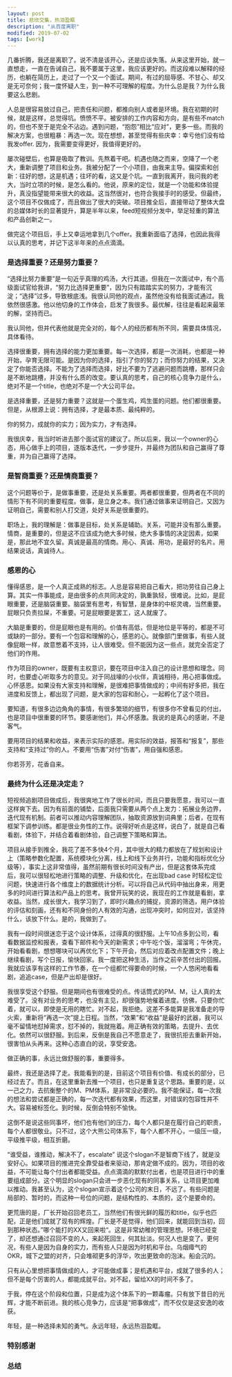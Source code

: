 ```yaml
---
layout: post
title: 悲欣交集，热泪盈眶
description: "从百度离职"
modified: 2019-07-02
tags: [work]
---
```


几番折腾，我还是离职了。说不清是该开心，还是应该失落。从来这里开始，就一直想走，一直在告诫自己，我不要属于这里，我应该更好的。而这段难以解释的经历，也躺在简历上，走过了一个又一个面试。期间，有过的屈辱感、不甘心、却又是无可奈何；我一度怀疑人生，到一种不可理解的程度。为什么总是我？为什么我要这么悲剧。

人总是很容易放过自己，把责任和问题，都推向别人或者是环境。我在初期的时候，就是这样，总觉得坑。愤愤不平。被安排的工作内容和方向，是有些不match的，但也不至于是完全不沾边。遇到问题，“抱怨”相比“应对”，更多一些。而我的解决方案，也很粗暴：再选一次。现在想想，甚至觉得有些庆幸：幸亏他们没有给我发offer. 因为，我需要变得更好，我值得更好的。

屡次碰壁后，也算是吸取了教训。先熬着干吧。机遇也随之而来，空降了一个老大，重新调整了项目和业务。我被分配了一个小项目，由我来主导。偏探索和创新：往好的想，这是机遇；往坏的看，这又是个坑。一直到我离开，我问我的老大，当时立项的时候，是怎么看的。他说，原来的定位，就是一个功能和体验提升，真没指望能带来很大的收益。这当然很对，也符合我接手时的感受。但最终，这个项目不仅做成了，而且做出了很大的突破。项目推全后，直接带动了整体大盘的总媒体时长的显著提升，算是半年以来，feed短视频分发中，举足轻重的算法和产品创新之一。

做完这个项目后，手上又幸运地拿到几个offer。我重新面临了选择，也因此我得以认真的思考，并记下这半年来的点点滴滴。

### 是选择重要？还是努力重要？

“选择比努力重要”是一句近乎真理的鸡汤，大行其道。但我在一次面试中，有个高级面试官给我讲，“努力比选择更重要”，因为只有踏踏实实的努力，才能有沉淀；“选择”过多，导致根底浅。我很认同他的观点，虽然他没有给我面试通过。我依然很感激。他以他切身的工作体会，启发了我很多。最优解，往往是看起来最笨的解，坚持而已。

我认同他，但并代表他就是完全对的，每个人的经历都有所不同，需要具体情况，具体看待。

选择很重要，拥有选择的能力更加重要。每一次选择，都是一次消耗，也都是一种开始，孕育无限可能。是因为你的选择，指引了你的努力；而你努力的结果，又决定了你能否选择。不能为了选择而选择，好比不要为了逃避问题而跳槽，那样只会是不断地跳槽，并没有什么质的改变。要认真的思考，自己的核心竞争力是什么，绝对不是一个title，也绝对不是一个大公司平台。

是选择重要，还是努力重要？这就是一个蛋生鸡，鸡生蛋的问题。他们都很重要。但是，从根源上说：拥有选择，才是最本质、最纯粹的。

你的努力，成就你的实力；因为实力，才有选择。

我很庆幸，我当时听进去那个面试官的建议了。所以后来，我以一个owner的心态，用心做手上的项目，逐版本迭代，一步步提升，并最终为团队和自己赢得了尊重，并为自己赢得了选择。

### 是智商重要？还是情商重要？

这个问题等价于，是做事重要，还是处关系重要。两者都很重要，但两者在不同的情形下有不同的重要程度。做事，是立身之本。我们通过做事来证明自己，又因为证明自己，需要和别人打交道，处好关系是很重要的。

职场上，我的理解是：做事是目标，处关系是辅助。关系，可能并没有那么重要。情商，是重要的，但是这不应该成为绝大多时候，绝大多事情的决定因素，如果是，那此地不宜久留。真诚是最高的情商。用心、真诚、用功，是最好的名片。用结果说话，真诚待人。

### 感恩的心

懂得感恩，是一个人真正成熟的标志。人总是容易把自己看大，把功劳往自己身上算。其实一件事能成，是由很多的点共同决定的，孰重孰轻，很难说。比如，是屁眼重要，还是脑袋重要。脑袋里有思考，有智慧，是身体的中枢灵魂，当然重要。屁眼只负责拉屎，不重要。可是屁眼要是罢工，这人就废了。

大脑是重要的，但是屁眼也是有用的。价值有高低，但是地位是平等的，都是不可或缺的一部分。要有一个包容和理解的心，感恩的心。就像部门里做事，有些人就像屁眼一样，故意憋着不支持，让人很难受。但不能因为这一些点，就完全否定了他们的作用。

作为项目的owner，既要有主权意识，要在项目中注入自己的设计思想和理念。同时，也要虚心听取多方的意见。对于同战壕的小伙伴，真诚相待，用心把事做成。心怀感恩。如果没有大家支持和理解，是很难把事情做成的；中间有好多把，我在进度和反馈上，都出现了问题，是大家的包容和耐心，一起孵化了这个项目。

要知道，有很多边边角角的事情，有很多繁琐的细节，有很多你不曾看见的付出，也是项目中很重要的环节。要感谢他们，并心怀感激。我说的是真心的感谢，不是客气。

要用项目的结果和收益，来表示实际的感恩。用实际的效益，报答和“报复”，那些支持和“支持过”你的人。不要用“伤害”对付“伤害”，用自强和感恩。

你若芬芳，花香自来。

### 最终为什么还是决定走？

短视频追剧项目做成后，我很爽地工作了很长时间，而且只要我愿意，我可以一直这样爽下去。因为有前面的铺垫，后面我只需要从两个点上发力：拓展业务边界，迭代现有机制。前者可以推动内容理解团队，抽取资源放到词典里；后者，在现有框架下调参训练。都是很业务性的工作。说得好听点是这样，说白了，就是自己看看剧，体验下，并结合着看剧体验，自己调整下策略和算法。

项目从接手到推全，我花了差不多快4个月，其中很大的精力都放在了规划和设计上（策略参数化配置，系统模块化分离，线上和线下业务并行，功能和指标优化分级等），事实上这非常值得，虽然前期有很长时间没有产出，但是这套体系完成后，我可以很轻松地进行策略的调整、升级和优化，在出现bad case 时轻松定位问题，快速进行各个维度上的数据统计分析。可以将自己从代码中抽出身来，用更多的时间进行算法和产品上的思考。我曾开玩笑的说，我现在的工作就是看剧，拿收益。当然，成长很大，我学习到了，即时兴趣点的捕捉，资源的筛选，用户体验的评估和刻画，还有和不同身份的人有效的沟通，出现冲突时，如何应对，该坚持什么，该放下什么。是的，我做到了。

我有一段时间很迷恋于这个设计体系，过得真的很舒服。上午10点多到公司，看看数据监控和报表，查看下邮件和今天的新需求；中午吃个饭，溜溜弯；午休完，开始看看剧，想想哪块可以再优化下；下午开会，然后对应着改点配置文件；晚上继续看剧，写个日报，愉快回家。我一度把这种生活，当作之前辛苦付出的回报。我就应该享有这样的工作节奏，在一个组都忙得要命的时候，一个人悠闲地看看剧，追追case，但是产出却是很好。

我很享受这个舒服。但是期间也有很难受的点。传话筒式的PM、M，让人真的太难受了。没有对业务的思考，也没有主见，却很强势地催着进度。彷佛，只要你忙着，就可以，即使是无用的瞎忙。对不起，我拒绝。这差不多能算是我准备走的导火索，重新将“再选一次”提上日程。当然，“效果”和“收益”是最好的武器，我可以毫不留情地怼掉需求，怼不掉的，我就拖着。用正确有效的策略，去提升、去优化。依然可以很舒服。到后来，反倒是我自己不愿意走了，我很抗拒去重新开始，很害怕从头再来。这种心态直白的说，享受安逸。

做正确的事，永远比做舒服的事，重要得多。

最终，我还是选择了走。我能看到的是，目前这个项目有价值、有成长的部分，已经过去了。而且，在这里重新去推一个项目，也只是重复这个思路。重要的是，以一己之力，去抗衡整个的M、PM体系，是非常没必要的。我不能保证，每一次我的想法和尝试都是正确的，每一次迭代都有效果，而这里，对错误的包容性并不大。容易被标签化。到时候，反倒会特别不愉快。

这倒不是说这些同事坏，他们也有他们的压力，每个人都只是在履行自己的职责，每个人都很敬业。只不过，这个大熊公司体系下，每个人都不开心，一级压一级，平级推平级，相互折磨。

“谁受益，谁推动，解决不了，escalate” 说这个slogan不是智商下线了，就是没安好心。如果项目的推进完全靠受益者来驱动，那肯定做不成的。因为，项目的收益，不可能让每个付出者都能受益。点点滴滴的默默付出者，也是项目进行中的重要组成部分。这个明显的slogan只会进一步恶化现有的同事关系，让项目更加难以推动。我甚至认为，这个slogan宣示着这个公司的末日，不远了。有些问题是局部的、暂时的，而这种一号位的问题，是结构性的、本质的，这个是要命的。

更荒唐的是，厂长开始召回老员工，当然他们有很光鲜的履历和title，似乎也匹配，正是他们成就了现有的辉煌。厂长是不是觉得，他们回来，就能回到当初，回到那种状态。”哪个能打的XX又回来啦“。这是非常幼稚的管理思想。环境已经变了，却还想通过召回不变的人，来起死回生，何其扯淡。何况人也是变了。更何况，有些人是因为自身的实力，而有些人只是因为时机和平台。乌烟瘴气的OKR，城下之盟的对齐，只会堆砌更多的浮华，吹出更致命的泡沫。船会沉的。

只有从心里想把事情做成的人，才可能做成事；是机遇和平台，成就了很多的人；但不是每个厉害的人，都能成就平台。对不起，留给XX的时间不多了。

于我，停在这个阶段和位置，只是成为这个体系下的一颗毒瘤。只有放下昔日的光辉，才能不断前进。我的核心竞争力，应该是“把事做成”，而不仅仅是这安逸的收获。

年轻，是一种选择未知的勇气。永远年轻，永远热泪盈眶。

### 特别感谢


### 总结










